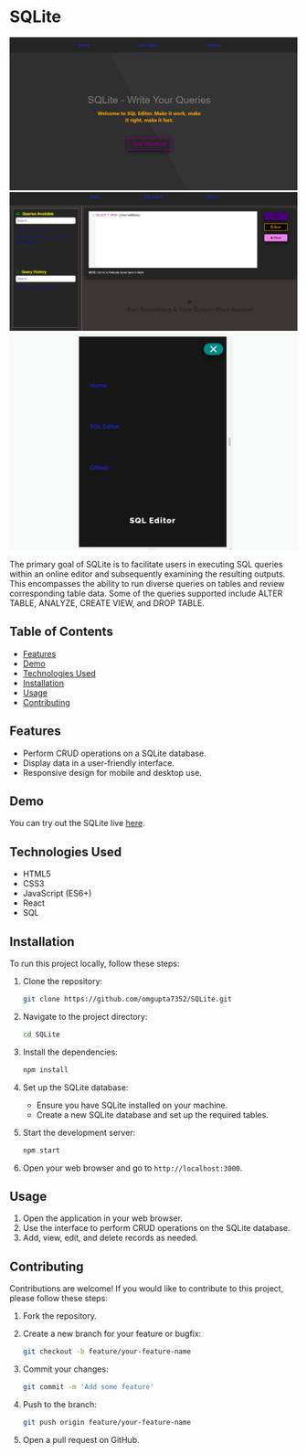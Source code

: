 # SQLite

![SQLite](ima1.png)
![](ima2.png)
![](ima3.png)

The primary goal of SQLite is to facilitate users in executing SQL queries within an online editor and subsequently examining the resulting outputs. This encompasses the ability to run diverse queries on tables and review corresponding table data. Some of the queries supported include ALTER TABLE, ANALYZE, CREATE VIEW, and DROP TABLE.

## Table of Contents

- [Features](#features)
- [Demo](#demo)
- [Technologies Used](#technologies-used)
- [Installation](#installation)
- [Usage](#usage)
- [Contributing](#contributing)


## Features

- Perform CRUD operations on a SQLite database.
- Display data in a user-friendly interface.
- Responsive design for mobile and desktop use.

## Demo

You can try out the SQLite live [here](https://sqleditor-sqlite-omgupta.netlify.app/).

## Technologies Used

- HTML5
- CSS3
- JavaScript (ES6+)
- React
- SQL

## Installation

To run this project locally, follow these steps:

1. Clone the repository:

    ```bash
    git clone https://github.com/omgupta7352/SQLite.git
    ```

2. Navigate to the project directory:

    ```bash
    cd SQLite
    ```

3. Install the dependencies:

    ```bash
    npm install
    ```

4. Set up the SQLite database:
    - Ensure you have SQLite installed on your machine.
    - Create a new SQLite database and set up the required tables.

5. Start the development server:

    ```bash
    npm start
    ```

6. Open your web browser and go to `http://localhost:3000`.

## Usage

1. Open the application in your web browser.
2. Use the interface to perform CRUD operations on the SQLite database.
3. Add, view, edit, and delete records as needed.

## Contributing

Contributions are welcome! If you would like to contribute to this project, please follow these steps:

1. Fork the repository.
2. Create a new branch for your feature or bugfix:

    ```bash
    git checkout -b feature/your-feature-name
    ```

3. Commit your changes:

    ```bash
    git commit -m 'Add some feature'
    ```

4. Push to the branch:

    ```bash
    git push origin feature/your-feature-name
    ```

5. Open a pull request on GitHub.

